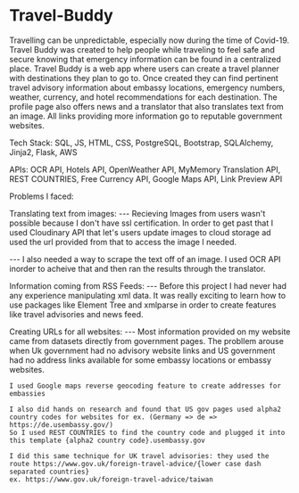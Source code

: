 # Travel-Buddy


Travelling can be unpredictable, especially now during the time of Covid-19.  
Travel Buddy was created to help people while traveling to feel safe and secure knowing that emergency information can be found in a centralized place.
Travel Buddy is a web app where users can create a travel planner with destinations they plan to go to.
Once created they can find pertinent travel advisory information about embassy locations, emergency numbers, weather, currency, and hotel recommendations for each destination. 
The profile page also offers news and a translator that also translates text from an image. All links providing more information go to reputable government websites.


Tech Stack: SQL, JS, HTML, CSS, PostgreSQL, Bootstrap, SQLAlchemy, Jinja2, Flask, AWS

APIs: OCR API, Hotels API,  OpenWeather API,  MyMemory Translation API,  REST COUNTRIES,  Free Currency API,  Google Maps API,  Link Preview API


Problems I faced:

Translating text from images:
--- Recieving Images from users wasn't possible because I don't have ssl certification. In order to get past that I used Cloudinary API that let's users update images
    to cloud storage ad used the url provided from that to access the image I needed.

--- I also needed a way to scrape the text off of an image. I used OCR API inorder to acheive that and then ran the results through the translator.

Information coming from RSS Feeds:
--- Before this project I had never had any experience manipulating xml data. It was really exciting to learn how to use packages like Element Tree and xmlparse 
    in order to create features like travel advisories and news feed.

Creating URLs for all websites:
--- Most information provided on my website came from datasets directly from government pages. The probllem arouse when Uk government had no advisory website links and 
    US government had no address links available for some embassy locations or embassy websites. 
    
    I used Google maps reverse geocoding feature to create addresses for embassies
    
    I also did hands on research and found that US gov pages used alpha2 country codes for websites for ex. (Germany => de => https://de.usembassy.gov/)
    So I used REST COUNTRIES to find the country code and plugged it into this template {alpha2 country code}.usembassy.gov
    
    I did this same technique for UK travel advisories: they used the route https://www.gov.uk/foreign-travel-advice/{lower case dash separated countries}
    ex. https://www.gov.uk/foreign-travel-advice/taiwan
    
    

